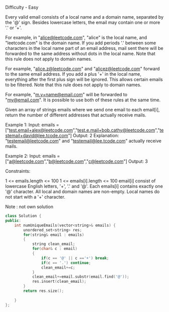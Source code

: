 Difficulty - Easy 

Every valid email consists of a local name and a domain name, separated by the '@' sign. Besides lowercase letters, the email may contain one or more '.' or '+'.

For example, in "alice@leetcode.com", "alice" is the local name, and "leetcode.com" is the domain name.
If you add periods '.' between some characters in the local name part of an email address, mail sent there will be forwarded to the same address without dots in the local name. Note that this rule does not apply to domain names.

For example, "alice.z@leetcode.com" and "alicez@leetcode.com" forward to the same email address.
If you add a plus '+' in the local name, everything after the first plus sign will be ignored. This allows certain emails to be filtered. Note that this rule does not apply to domain names.

For example, "m.y+name@email.com" will be forwarded to "my@email.com".
It is possible to use both of these rules at the same time.

Given an array of strings emails where we send one email to each email[i], return the number of different addresses that actually receive mails.

Example 1:
Input: emails = ["test.email+alex@leetcode.com","test.e.mail+bob.cathy@leetcode.com","testemail+david@lee.tcode.com"]
Output: 2
Explanation: "testemail@leetcode.com" and "testemail@lee.tcode.com" actually receive mails.

Example 2:
Input: emails = ["a@leetcode.com","b@leetcode.com","c@leetcode.com"]
Output: 3
 

Constraints:

1 <= emails.length <= 100
1 <= emails[i].length <= 100
email[i] consist of lowercase English letters, '+', '.' and '@'.
Each emails[i] contains exactly one '@' character.
All local and domain names are non-empty.
Local names do not start with a '+' character.

Note : not own solution
``` c++
class Solution {
public:
    int numUniqueEmails(vector<string>& emails) {
        unordered_set<string> res;
        for(string& email : emails)
        {
            string clean_email;
            for(char& c : email)
            {
                if(c == '@' || c =='+') break;
                if(c == '.') continue;
                clean_email+=c;
            }
            clean_email+=email.substr(email.find('@'));
            res.insert(clean_email); 
        }
        return res.size();
        
    }
};
```

